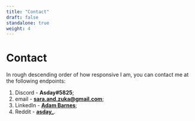 ```yaml
---
title: "Contact"
draft: false
standalone: true
weight: 4
---
```


# Contact

In rough descending order of how responsive I am, you can contact me at the following endpoints:

1. Discord - **Asday#5825**;
1. email - **<sara.and.zuka@gmail.com>**;
1. LinkedIn - **[Adam Barnes](https://www.linkedin.com/in/adam-barnes-30a1146a/)**;
1. Reddit - **[asday_](https://old.reddit.com/u/asday_)**.
